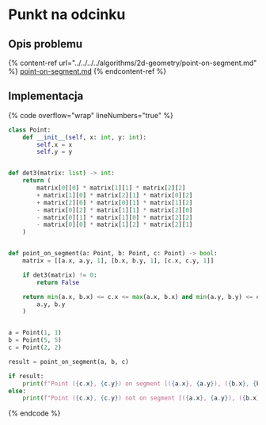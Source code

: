 # Punkt na odcinku

## Opis problemu

{% content-ref url="../../../../algorithms/2d-geometry/point-on-segment.md" %}
[point-on-segment.md](../../../../algorithms/2d-geometry/point-on-segment.md)
{% endcontent-ref %}

## Implementacja

{% code overflow="wrap" lineNumbers="true" %}
```python
class Point:
    def __init__(self, x: int, y: int):
        self.x = x
        self.y = y


def det3(matrix: list) -> int:
    return (
        matrix[0][0] * matrix[1][1] * matrix[2][2]
        + matrix[1][0] * matrix[2][1] * matrix[0][2]
        + matrix[2][0] * matrix[0][1] * matrix[1][2]
        - matrix[0][2] * matrix[1][1] * matrix[2][0]
        - matrix[0][1] * matrix[1][0] * matrix[2][2]
        - matrix[0][0] * matrix[1][2] * matrix[2][1]
    )


def point_on_segment(a: Point, b: Point, c: Point) -> bool:
    matrix = [[a.x, a.y, 1], [b.x, b.y, 1], [c.x, c.y, 1]]

    if det3(matrix) != 0:
        return False

    return min(a.x, b.x) <= c.x <= max(a.x, b.x) and min(a.y, b.y) <= c.y <= max(
        a.y, b.y
    )


a = Point(1, 1)
b = Point(5, 5)
c = Point(2, 2)

result = point_on_segment(a, b, c)

if result:
    print(f"Point ({c.x}, {c.y}) on segment [({a.x}, {a.y}), ({b.x}, {b.y})]")
else:
    print(f"Point ({c.x}, {c.y}) not on segment [({a.x}, {a.y}), ({b.x}, {b.y})]")
```
{% endcode %}

